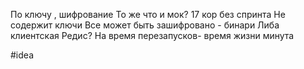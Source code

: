 По ключу , шифрование
То же что и мок?
17 кор без спринта
Не содержит ключи
Все может быть зашифровано - бинари 
Либа клиентская
Редис?
На время перезапусков- время жизни минута

#idea